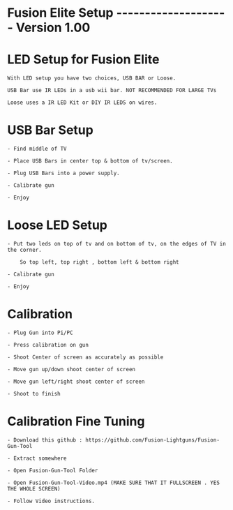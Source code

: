 # Fusion Elite Setup -------------------- Version 1.00


# LED Setup for Fusion Elite

    With LED setup you have two choices, USB BAR or Loose.

    USB Bar use IR LEDs in a usb wii bar. NOT RECOMMENDED FOR LARGE TVs

    Loose uses a IR LED Kit or DIY IR LEDS on wires.

# USB Bar Setup

    - Find middle of TV

    - Place USB Bars in center top & bottom of tv/screen.

    - Plug USB Bars into a power supply.

    - Calibrate gun

    - Enjoy

# Loose LED Setup 

    - Put two leds on top of tv and on bottom of tv, on the edges of TV in the corner.
    
        So top left, top right , bottom left & bottom right

    - Calibrate gun
    
    - Enjoy


# Calibration

    - Plug Gun into Pi/PC

    - Press calibration on gun

    - Shoot Center of screen as accurately as possible

    - Move gun up/down shoot center of screen

    - Move gun left/right shoot center of screen

    - Shoot to finish


# Calibration Fine Tuning


    - Download this github : https://github.com/Fusion-Lightguns/Fusion-Gun-Tool

    - Extract somewhere 

    - Open Fusion-Gun-Tool Folder

    - Open Fusion-Gun-Tool-Video.mp4 (MAKE SURE THAT IT FULLSCREEN . YES THE WHOLE SCREEN)

    - Follow Video instructions.


